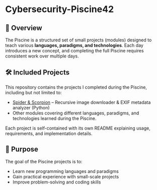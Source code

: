 # Cybersecurity-Piscine42

## 📝 Overview
The Piscine is a structured set of small projects (modules) designed to teach various **languages, paradigms, and technologies**. Each day introduces a new concept, and completing the full Piscine requires consistent work over multiple days.


## 🛠️ Included Projects
This repository contains the projects I completed during the Piscine, including but not limited to:

- [Spider & Scorpion](./arachnida/) – Recursive image downloader & EXIF metadata analyzer (Python)
- Other modules covering different languages, paradigms, and technologies learned during the Piscine.

Each project is self-contained with its own README explaining usage, requirements, and implementation details.


## 🎯 Purpose
The goal of the Piscine projects is to:
- Learn new programming languages and paradigms
- Gain practical experience with small-scale projects
- Improve problem-solving and coding skills

